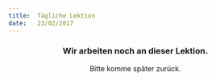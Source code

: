 ```yaml
---
title:  Tägliche Lektion
date:   23/02/2017
---
```


### <center>Wir arbeiten noch an dieser Lektion.</center>
<center>Bitte komme später zurück.</center>